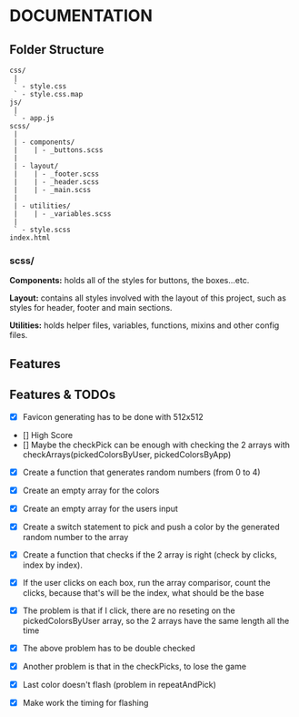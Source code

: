 # DOCUMENTATION

## Folder Structure
```
css/
 |
 ` - style.css
 ` - style.css.map
js/
 | 
 ` - app.js
scss/
 |
 | - components/
 |    | - _buttons.scss
 |
 | - layout/
 |    | - _footer.scss
 |    | - _header.scss
 |    | - _main.scss
 |
 | - utilities/
 |    | - _variables.scss
 |
 ` - style.scss
index.html
```
### scss/

**Components:** holds all of the styles for buttons, the boxes...etc.

**Layout:** contains all styles involved with the layout of this project, such as styles for header, footer and main sections.

**Utilities:** holds helper files, variables, functions, mixins and other config files.

## Features

## Features & TODOs
- [x] Favicon generating has to be done with 512x512 
- [] High Score
- [] Maybe the checkPick can be enough with checking the 2 arrays with checkArrays(pickedColorsByUser, pickedColorsByApp)
- [x] Create a function that generates random numbers (from 0 to 4)
- [x] Create an empty array for the colors
- [x] Create an empty array for the users input
- [x] Create a switch statement to pick and push a color by the generated random number to the array
- [x] Create a function that checks if the 2 array is right (check by clicks, index by index).
- [x] If the user clicks on each box, run the array comparisor, count the clicks, because that's will be the index, what should be the base
- [x] The problem is that if I click, there are no reseting on the pickedColorsByUser array, so the 2 arrays have the same length all the time
- [x] The above problem has to be double checked
- [x] Another problem is that in the checkPicks, to lose the game
- [x] Last color doesn't flash (problem in repeatAndPick)
- [x] Make work the timing for flashing



